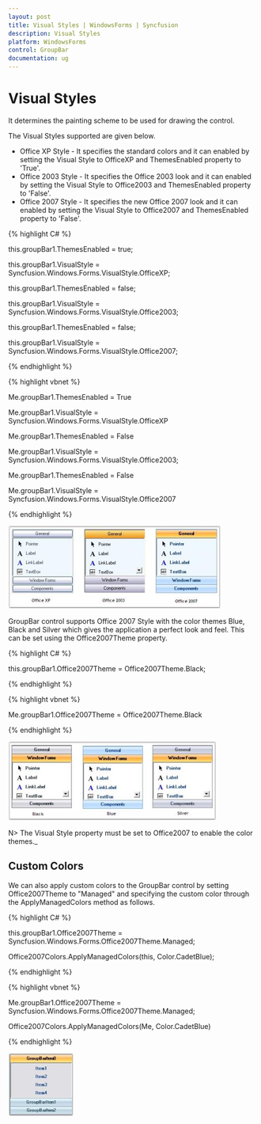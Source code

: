 ```yaml
---
layout: post
title: Visual Styles | WindowsForms | Syncfusion
description: Visual Styles
platform: WindowsForms
control: GroupBar
documentation: ug
---
```

# Visual Styles


It determines the painting scheme to be used for drawing the control. 

The Visual Styles supported are given below.

* Office XP Style - It specifies the standard colors and it can enabled by setting the Visual Style to OfficeXP and ThemesEnabled property to 'True'.
* Office 2003 Style - It specifies the Office 2003 look and it can enabled by setting the Visual Style to Office2003 and ThemesEnabled property to 'False'.
* Office 2007 Style - It specifies the new Office 2007 look and it can enabled by setting the Visual Style to Office2007 and ThemesEnabled property to 'False'.

{% highlight C# %}  

this.groupBar1.ThemesEnabled = true;

this.groupBar1.VisualStyle = Syncfusion.Windows.Forms.VisualStyle.OfficeXP;



this.groupBar1.ThemesEnabled = false;

this.groupBar1.VisualStyle = Syncfusion.Windows.Forms.VisualStyle.Office2003;



this.groupBar1.ThemesEnabled = false;

this.groupBar1.VisualStyle = Syncfusion.Windows.Forms.VisualStyle.Office2007;

{% endhighlight %}

{% highlight vbnet %} 



Me.groupBar1.ThemesEnabled = True

Me.groupBar1.VisualStyle = Syncfusion.Windows.Forms.VisualStyle.OfficeXP



Me.groupBar1.ThemesEnabled = False

Me.groupBar1.VisualStyle = Syncfusion.Windows.Forms.VisualStyle.Office2003;



Me.groupBar1.ThemesEnabled = False

Me.groupBar1.VisualStyle = Syncfusion.Windows.Forms.VisualStyle.Office2007

{% endhighlight %}

 ![](Overview_images/Overview_img39.jpeg) 


GroupBar control supports Office 2007 Style with the color themes Blue, Black and Silver which gives the application a perfect 
look and feel. This can be set using the Office2007Theme property.



{% highlight C# %}  

this.groupBar1.Office2007Theme = Office2007Theme.Black;

{% endhighlight %}


{% highlight vbnet %} 

Me.groupBar1.Office2007Theme = Office2007Theme.Black

{% endhighlight %}

 ![](Overview_images/Overview_img40.jpeg) 



N> The Visual Style property must be set to Office2007 to enable the color themes._

## Custom Colors

We can also apply custom colors to the GroupBar control by setting Office2007Theme to "Managed" and specifying the custom color through the ApplyManagedColors method as follows.

{% highlight C# %} 

this.groupBar1.Office2007Theme = Syncfusion.Windows.Forms.Office2007Theme.Managed;

Office2007Colors.ApplyManagedColors(this, Color.CadetBlue);

 {% endhighlight %}

 
 
{% highlight vbnet %} 

Me.groupBar1.Office2007Theme = Syncfusion.Windows.Forms.Office2007Theme.Managed;

Office2007Colors.ApplyManagedColors(Me, Color.CadetBlue)

{% endhighlight %}

 ![](Overview_images/Overview_img42.jpeg) 

